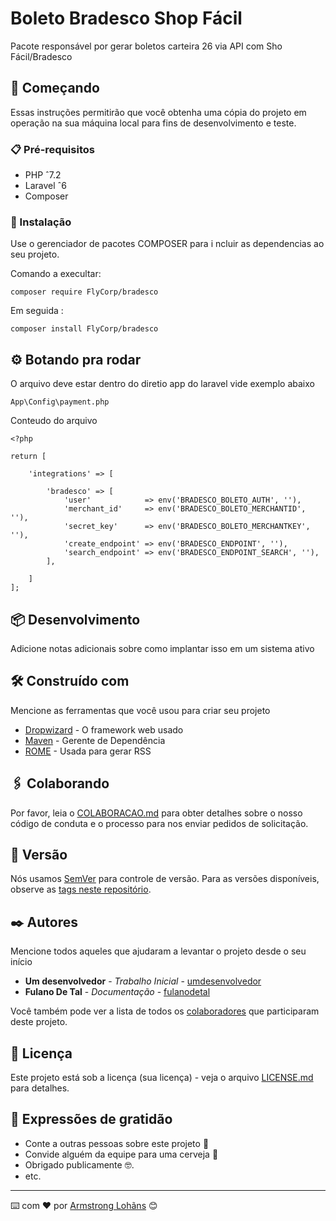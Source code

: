 # Boleto Bradesco Shop Fácil 

Pacote  responsável por gerar boletos carteira 26 via API  com Sho Fácil/Bradesco

## 🚀 Começando

Essas instruções permitirão que você obtenha uma cópia do projeto em operação na sua máquina local para fins de desenvolvimento e teste.


### 📋 Pré-requisitos

- PHP ˆ7.2
- Laravel ˆ6
- Composer

### 🔧 Instalação

Use o gerenciador de pacotes COMPOSER para i ncluir as dependencias  ao seu projeto.

Comando a execultar:

```
composer require FlyCorp/bradesco 
```

Em seguida :

```
composer install FlyCorp/bradesco
```

## ⚙️ Botando pra rodar

O arquivo deve estar dentro do diretio app do laravel vide exemplo abaixo 

```
App\Config\payment.php
```

Conteudo do arquivo 

```
<?php

return [

    'integrations' => [
    
        'bradesco' => [
            'user'            => env('BRADESCO_BOLETO_AUTH', ''),
            'merchant_id'     => env('BRADESCO_BOLETO_MERCHANTID', ''),
            'secret_key'      => env('BRADESCO_BOLETO_MERCHANTKEY', ''),
            'create_endpoint' => env('BRADESCO_ENDPOINT', ''),
            'search_endpoint' => env('BRADESCO_ENDPOINT_SEARCH', ''),
        ],
        
    ]
];

```

## 📦 Desenvolvimento

Adicione notas adicionais sobre como implantar isso em um sistema ativo

## 🛠️ Construído com

Mencione as ferramentas que você usou para criar seu projeto

* [Dropwizard](http://www.dropwizard.io/1.0.2/docs/) - O framework web usado
* [Maven](https://maven.apache.org/) - Gerente de Dependência
* [ROME](https://rometools.github.io/rome/) - Usada para gerar RSS

## 🖇️ Colaborando

Por favor, leia o [COLABORACAO.md](https://gist.github.com/usuario/linkParaInfoSobreContribuicoes) para obter detalhes sobre o nosso código de conduta e o processo para nos enviar pedidos de solicitação.

## 📌 Versão

Nós usamos [SemVer](http://semver.org/) para controle de versão. Para as versões disponíveis, observe as [tags neste repositório](https://github.com/suas/tags/do/projeto). 

## ✒️ Autores

Mencione todos aqueles que ajudaram a levantar o projeto desde o seu início

* **Um desenvolvedor** - *Trabalho Inicial* - [umdesenvolvedor](https://github.com/linkParaPerfil)
* **Fulano De Tal** - *Documentação* - [fulanodetal](https://github.com/linkParaPerfil)

Você também pode ver a lista de todos os [colaboradores](https://github.com/usuario/projeto/colaboradores) que participaram deste projeto.

## 📄 Licença

Este projeto está sob a licença (sua licença) - veja o arquivo [LICENSE.md](https://github.com/usuario/projeto/licenca) para detalhes.

## 🎁 Expressões de gratidão

* Conte a outras pessoas sobre este projeto 📢
* Convide alguém da equipe para uma cerveja 🍺 
* Obrigado publicamente 🤓.
* etc.


---
⌨️ com ❤️ por [Armstrong Lohãns](https://gist.github.com/lohhans) 😊
